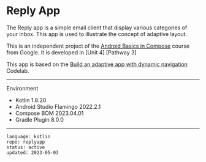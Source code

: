 # Reply App

The Reply app is a simple email client that display various categories of your
inbox. This app is used to illustrate the concept of adaptive layout.

This is an independent project of the [Android Basics in Compose] course from Google. It is developed in [Unit 4] [Pathway 3]

This app is based on the [Build an adaptive app with dynamic navigation] Codelab.

[Android Basics in Compose]: https://developer.android.com/courses/android-basics-compose/course
[Unit 7]: https://developer.android.com/courses/android-basics-compose/unit-4
[Pathway 1]: https://developer.android.com/courses/pathways/android-basics-compose-unit-4-pathway-3
[Build an adaptive app with dynamic navigation]: https://developer.android.com/codelabs/basic-android-kotlin-compose-adaptive-navigation-for-large-screens

---

Environment

- Kotlin 1.8.20
- Android Studio Flamingo 2022.2.1
- Compose BOM 2023.04.01
- Gradle Plugin 8.0.0

---

```
language: kotlin
repo: replyapp
status: active
updated: 2023-05-03
```